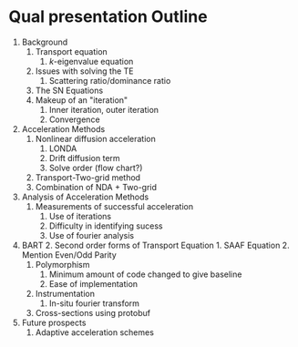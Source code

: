 # Qual presentation Outline

1. Background
    1. Transport equation
        1. _k_-eigenvalue equation
    3. Issues with solving the TE
        1. Scattering ratio/dominance ratio
    3. The SN Equations
    3. Makeup of an "iteration"
        1. Inner iteration, outer iteration
        2. Convergence
2. Acceleration Methods
    1. Nonlinear diffusion acceleration
        1. LONDA
        2. Drift diffusion term
        3. Solve order (flow chart?)
    3. Transport-Two-grid method
    3. Combination of NDA + Two-grid
3. Analysis of Acceleration Methods
    1. Measurements of successful acceleration
        1. Use of iterations
        1. Difficulty in identifying sucess
        3. Use of fourier analysis
4. BART
    2. Second order forms of Transport Equation
        1. SAAF Equation
        2. Mention Even/Odd Parity
    1. Polymorphism
        1. Minimum amount of code changed to give baseline
        1. Ease of implementation
    1. Instrumentation
        1. In-situ fourier transform   
    1. Cross-sections using protobuf
5. Future prospects
    1. Adaptive acceleration schemes
